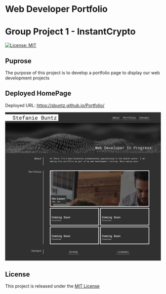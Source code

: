 # Web Developer Portfolio

# Group Project 1 - InstantCrypto 
[![License: MIT](https://img.shields.io/badge/License-MIT-yellow.svg)](https://opensource.org/licenses/MIT)

## Puprose
The purpose of this project is to develop a portfolio page to display our web development projects 


<a name="deployed"></a>
## Deployed HomePage
Deployed URL: https://sbuntz.github.io/Portfolio/

![](/assets/images/screenshot.png)


## License
This project is released under the [MIT License](LICENSE)
